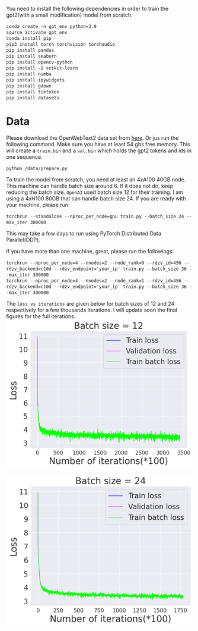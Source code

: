You need to install the following dependencies in order to train the gpt2(with a small modification) model from scratch.
```
conda create -n gpt_env python=3.9
source activate gpt_env
conda install pip
pip3 install torch torchvision torchaudio
pip install pandas
pip install seaborn
pip install opencv-python
pip install -U scikit-learn
pip install numba
pip install ipywidgets
pip install gdown
pip install tiktoken
pip install datasets
```

# Data

Please download the OpenWebText2 data set from [here](https://openwebtext2.readthedocs.io/en/latest/). Or jus run the following command. Make sure you have at least 54 gbs free memory. This will create a `train.bin` and a `val.bin` which holds the gpt2 tokens and ids in one sequence.
```
python /data/prepare.py
```

To train the model from scratch, you need at least an 4xA100 40GB node. This machine can handle batch size around 6. If it does not do, keep reducing the batch size. `OpenAI` used batch size 12 for their training. I am using a 4xH100 80GB that can handle batch size 24. If you are ready with your machine, please run:
```
torchrun --standalone --nproc_per_node=gpu train.py --batch_size 24 --max_iter 300000
```  
This may take a few days to run using PyTorch Distributed Data Parallel(DDP).

If you have more than one machine, great, please run the followings:
```
torchrun --nproc_per_node=4 --nnodes=2 --node_rank=0 --rdzv_id=456 --rdzv_backend=c10d --rdzv_endpoint='your_ip' train.py --batch_size 36 --max_iter 300000
torchrun --nproc_per_node=4 --nnodes=2 --node_rank=1 --rdzv_id=456 --rdzv_backend=c10d --rdzv_endpoint='your_ip' train.py --batch_size 36 --max_iter 300000
```

The `loss vs iterations` are given below for batch sizes of 12 and 24 respectively for a few thousands iterations. I will update soon the final figures for the full iterations.
![image](losses_batch12.png)

![image](losses_batch24.png)